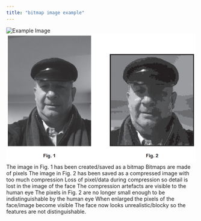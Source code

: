 ```yaml
---
title: "bitmap image example"
--- 
```



![Example Image](/content/notes/images/example.png)
![](Images/Pasted%20image%2020210427103746.png)
The image in Fig. 1 has been created/saved as a bitmap
Bitmaps are made of pixels
The image in Fig. 2 has been saved as a compressed image with too
much compression
Loss of pixel/data during compression so detail is lost in the image of the
face
The compression artefacts are visible to the human eye
The pixels in Fig. 2 are no longer small enough to be indistinguishable by
the human eye
When enlarged the pixels of the face/image become visible
The face now looks unrealistic/blocky so the features are not
distinguishable.